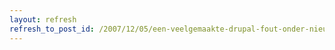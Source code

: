 ```yaml
---
layout: refresh
refresh_to_post_id: /2007/12/05/een-veelgemaakte-drupal-fout-onder-nieuwe-ontwikkelaars
---
```

